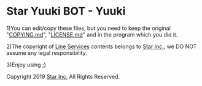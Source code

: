 # Star Yuuki BOT - Yuuki

1)You can edit/copy these files, but you need to keep the original "[COPYING.md](COPYING.md)", "[LICENSE.md](LICENSE.md)" and  in the program which you did it.

2)The copyright of [Line Services](https://line.starinc.xyz/) contents belongs to [Star Inc.](https://starinc.xyz), we DO NOT assume any legal responsibility.

3)Enjoy using ;)

Copyright 2019 [Star Inc.](https://starinc.xyz) All Rights Reserved.